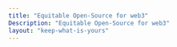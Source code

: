 ```yaml
---
title: "Equitable Open-Source for web3"
Description: "Equitable Open-Source for web3"
layout: "keep-what-is-yours"
---
```


